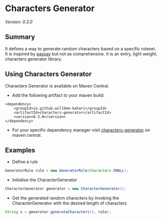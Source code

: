 # Characters Generator

*Version: 0.3.0*

## Summary

It defines a way to generate random characters based on a specific ruleset.
It is inspired by [passay](https://www.passay.org) but not as comprehensive.
It is an entry, light weight, characters generator library.

## Using Characters Generator

Characters Generator  is available on Maven Central.
* Add the following artifact to your maven build:

```
<dependency>
    <groupId>io.github.willdom-kahari</groupId>
    <artifactId>characters-generator</artifactId>
    <version>0.3.0</version>
</dependency>
```

* For your specific dependency manager visit [characters-generator](https://central.sonatype.com/artifact/io.github.willdom-kahari/characters-generator) on maven central.

## Examples

* Define a rule

```java
GeneratorRule rule = new GeneratorRule(Characters.SMALL);
```

* Initialise the CharacterGenerator

```java
CharacterGenerator generator = new CharacterGenerator();
```

* Get the generated random characters by invoking the CharacterGenerator with the desired length of characters

```java
String s = generator.generateCharacters(5, rule);
```



